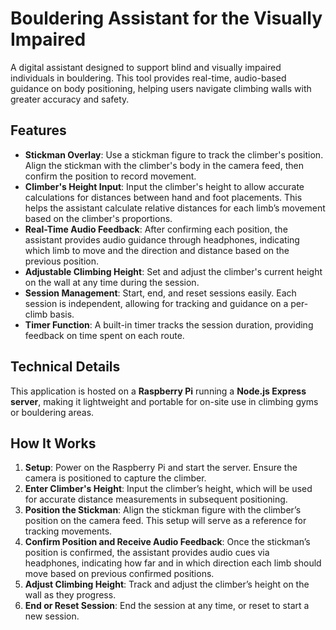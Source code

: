 # Bouldering Assistant for the Visually Impaired

A digital assistant designed to support blind and visually impaired individuals in bouldering. This tool provides real-time, audio-based guidance on body positioning, helping users navigate climbing walls with greater accuracy and safety.

## Features

- **Stickman Overlay**: Use a stickman figure to track the climber's position. Align the stickman with the climber's body in the camera feed, then confirm the position to record movement.
- **Climber's Height Input**: Input the climber's height to allow accurate calculations for distances between hand and foot placements. This helps the assistant calculate relative distances for each limb’s movement based on the climber's proportions.
- **Real-Time Audio Feedback**: After confirming each position, the assistant provides audio guidance through headphones, indicating which limb to move and the direction and distance based on the previous position.
- **Adjustable Climbing Height**: Set and adjust the climber's current height on the wall at any time during the session.
- **Session Management**: Start, end, and reset sessions easily. Each session is independent, allowing for tracking and guidance on a per-climb basis.
- **Timer Function**: A built-in timer tracks the session duration, providing feedback on time spent on each route.

## Technical Details

This application is hosted on a **Raspberry Pi** running a **Node.js Express server**, making it lightweight and portable for on-site use in climbing gyms or bouldering areas.

## How It Works

1. **Setup**: Power on the Raspberry Pi and start the server. Ensure the camera is positioned to capture the climber.
2. **Enter Climber's Height**: Input the climber’s height, which will be used for accurate distance measurements in subsequent positioning.
3. **Position the Stickman**: Align the stickman figure with the climber’s position on the camera feed. This setup will serve as a reference for tracking movements.
4. **Confirm Position and Receive Audio Feedback**: Once the stickman’s position is confirmed, the assistant provides audio cues via headphones, indicating how far and in which direction each limb should move based on previous confirmed positions.
5. **Adjust Climbing Height**: Track and adjust the climber’s height on the wall as they progress.
6. **End or Reset Session**: End the session at any time, or reset to start a new session.
